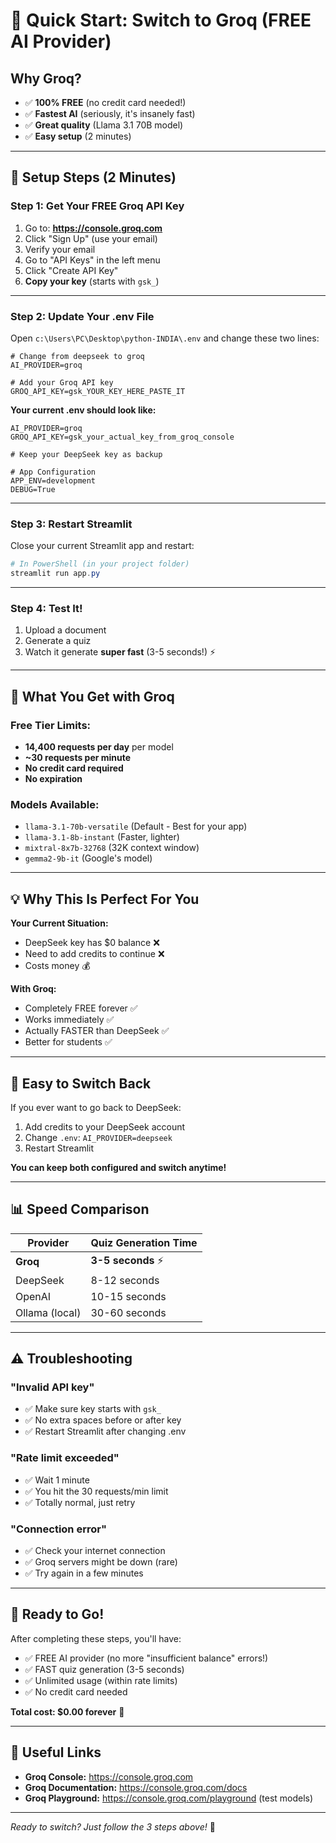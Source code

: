 # 🚀 Quick Start: Switch to Groq (FREE AI Provider)

## Why Groq?
- ✅ **100% FREE** (no credit card needed!)
- ✅ **Fastest AI** (seriously, it's insanely fast)
- ✅ **Great quality** (Llama 3.1 70B model)
- ✅ **Easy setup** (2 minutes)

---

## 📝 Setup Steps (2 Minutes)

### Step 1: Get Your FREE Groq API Key

1. Go to: **https://console.groq.com**
2. Click "Sign Up" (use your email)
3. Verify your email
4. Go to "API Keys" in the left menu
5. Click "Create API Key"
6. **Copy your key** (starts with `gsk_`)

---

### Step 2: Update Your .env File

Open `c:\Users\PC\Desktop\python-INDIA\.env` and change these two lines:

```properties
# Change from deepseek to groq
AI_PROVIDER=groq

# Add your Groq API key
GROQ_API_KEY=gsk_YOUR_KEY_HERE_PASTE_IT
```

**Your current .env should look like:**
```properties
AI_PROVIDER=groq
GROQ_API_KEY=gsk_your_actual_key_from_groq_console

# Keep your DeepSeek key as backup

# App Configuration
APP_ENV=development
DEBUG=True
```

---

### Step 3: Restart Streamlit

Close your current Streamlit app and restart:

```powershell
# In PowerShell (in your project folder)
streamlit run app.py
```

---

### Step 4: Test It!

1. Upload a document
2. Generate a quiz
3. Watch it generate **super fast** (3-5 seconds!) ⚡

---

## 🎯 What You Get with Groq

### Free Tier Limits:
- **14,400 requests per day** per model
- **~30 requests per minute**
- **No credit card required**
- **No expiration**

### Models Available:
- `llama-3.1-70b-versatile` (Default - Best for your app)
- `llama-3.1-8b-instant` (Faster, lighter)
- `mixtral-8x7b-32768` (32K context window)
- `gemma2-9b-it` (Google's model)

---

## 💡 Why This Is Perfect For You

**Your Current Situation:**
- DeepSeek key has $0 balance ❌
- Need to add credits to continue ❌
- Costs money 💰

**With Groq:**
- Completely FREE forever ✅
- Works immediately ✅
- Actually FASTER than DeepSeek ✅
- Better for students ✅

---

## 🔄 Easy to Switch Back

If you ever want to go back to DeepSeek:

1. Add credits to your DeepSeek account
2. Change `.env`: `AI_PROVIDER=deepseek`
3. Restart Streamlit

**You can keep both configured and switch anytime!**

---

## 📊 Speed Comparison

| Provider | Quiz Generation Time |
|----------|---------------------|
| **Groq** | **3-5 seconds** ⚡ |
| DeepSeek | 8-12 seconds |
| OpenAI | 10-15 seconds |
| Ollama (local) | 30-60 seconds |

---

## ⚠️ Troubleshooting

### "Invalid API key"
- ✅ Make sure key starts with `gsk_`
- ✅ No extra spaces before or after key
- ✅ Restart Streamlit after changing .env

### "Rate limit exceeded"
- ✅ Wait 1 minute
- ✅ You hit the 30 requests/min limit
- ✅ Totally normal, just retry

### "Connection error"
- ✅ Check your internet connection
- ✅ Groq servers might be down (rare)
- ✅ Try again in a few minutes

---

## 🎉 Ready to Go!

After completing these steps, you'll have:
- ✅ FREE AI provider (no more "insufficient balance" errors!)
- ✅ FAST quiz generation (3-5 seconds)
- ✅ Unlimited usage (within rate limits)
- ✅ No credit card needed

**Total cost: $0.00 forever** 🎉

---

## 🔗 Useful Links

- **Groq Console:** https://console.groq.com
- **Groq Documentation:** https://console.groq.com/docs
- **Groq Playground:** https://console.groq.com/playground (test models)

---

_Ready to switch? Just follow the 3 steps above!_ 🚀
